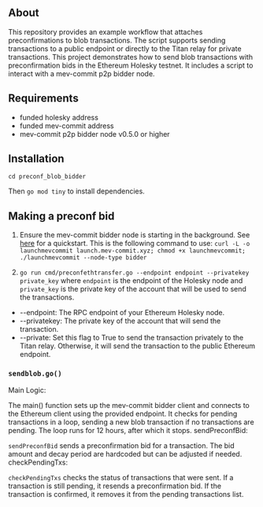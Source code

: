 ## About
This repository provides an example workflow that attaches preconfirmations to blob transactions. The script supports sending transactions to a public endpoint or directly to the Titan relay for private transactions. This project demonstrates how to send blob transactions with preconfirmation bids in the Ethereum Holesky testnet. It includes a script to interact with a mev-commit p2p bidder node.


## Requirements
- funded holesky address
- funded mev-commit address
- mev-commit p2p bidder node v0.5.0 or higher

## Installation
```git clone https://github.com/your-repository/preconf_blob_bidder.git
cd preconf_blob_bidder
```

Then `go mod tiny` to install dependencies.

## Making a preconf bid
1. Ensure the mev-commit bidder node is starting in the background. See [here](https://docs.primev.xyz/get-started/quickstart) for a quickstart. This is the following command to use: 
`curl -L -o launchmevcommit launch.mev-commit.xyz; chmod +x launchmevcommit; ./launchmevcommit --node-type bidder`

2. `go run cmd/preconfethtransfer.go --endpoint endpoint --privatekey private_key` where `endpoint` is the endpoint of the Holesky node and `private_key` is the private key of the account that will be used to send the transactions.
* --endpoint: The RPC endpoint of your Ethereum Holesky node.
* --privatekey: The private key of the account that will send the transaction.
* --private: Set this flag to True to send the transaction privately to the Titan relay. Otherwise, it will send the transaction to the public Ethereum endpoint.

### `sendblob.go()`
Main Logic:

The main() function sets up the mev-commit bidder client and connects to the Ethereum client using the provided endpoint.
It checks for pending transactions in a loop, sending a new blob transaction if no transactions are pending.
The loop runs for 12 hours, after which it stops.
sendPreconfBid:

`sendPreconfBid` sends a preconfirmation bid for a transaction. The bid amount and decay period are hardcoded but can be adjusted if needed.
checkPendingTxs:

`checkPendingTxs` checks the status of transactions that were sent. If a transaction is still pending, it resends a preconfirmation bid. If the transaction is confirmed, it removes it from the pending transactions list.